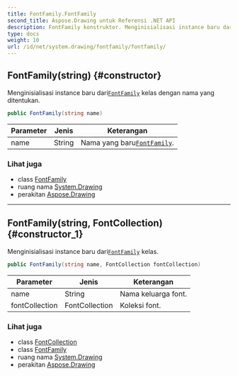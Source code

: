 ```yaml
---
title: FontFamily.FontFamily
second_title: Aspose.Drawing untuk Referensi .NET API
description: FontFamily konstruktor. Menginisialisasi instance baru dariFontFamily kelas dengan nama yang ditentukan.
type: docs
weight: 10
url: /id/net/system.drawing/fontfamily/fontfamily/
---
```

## FontFamily(string) {#constructor}

Menginisialisasi instance baru dari[`FontFamily`](../) kelas dengan nama yang ditentukan.

```csharp
public FontFamily(string name)
```

| Parameter | Jenis | Keterangan |
| --- | --- | --- |
| name | String | Nama yang baru[`FontFamily`](../). |

### Lihat juga

* class [FontFamily](../)
* ruang nama [System.Drawing](../../fontfamily/)
* perakitan [Aspose.Drawing](../../../)

---

## FontFamily(string, FontCollection) {#constructor_1}

Menginisialisasi instance baru dari[`FontFamily`](../) kelas.

```csharp
public FontFamily(string name, FontCollection fontCollection)
```

| Parameter | Jenis | Keterangan |
| --- | --- | --- |
| name | String | Nama keluarga font. |
| fontCollection | FontCollection | Koleksi font. |

### Lihat juga

* class [FontCollection](../../../system.drawing.text/fontcollection/)
* class [FontFamily](../)
* ruang nama [System.Drawing](../../fontfamily/)
* perakitan [Aspose.Drawing](../../../)


